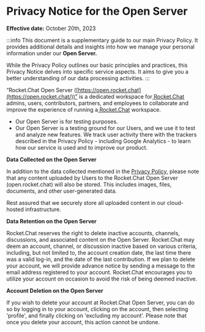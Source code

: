 # Privacy Notice for the Open Server

**Effective date:** October 20th, 2023

:::info
This document is a supplementary guide to our main Privacy Policy. It provides additional details and insights into how we manage your personal information under our **Open Server.**&#x20;

While the Privacy Policy outlines our basic principles and practices, this Privacy Notice delves into specific service aspects. It aims to give you a better understanding of our data processing activities.
:::

“Rocket.Chat Open Server ([https://open.rocket.chat](https://open.rocket.chat/))” is a dedicated workspace for[ Rocket.Chat](https://rocket.chat/) admins, users, contributors, partners, and employees to collaborate and improve the experience of running a[ Rocket.Chat](https://rocket.chat/) workspace.

* Our Open Server is for testing purposes.
* Our Open Server is a testing ground for our Users, and we use it to test and analyze new features. We track user activity there with the trackers described in the Privacy Policy - including Google Analytics - to learn how our service is used and to improve our product.

**Data Collected on the Open Server**

In addition to the data collected mentioned in the [Privacy Policy,](https://docs.rocket.chat/customer-center/legal-center/privacy-policy) please note that any content uploaded by Users to the Rocket.Chat Open Server (open.rocket.chat) will also be stored. This includes images, files, documents, and other user-generated data.

Rest assured that we securely store all uploaded content in our cloud-hosted infrastructure.

**Data Retention on the Open Server**

Rocket.Chat reserves the right to delete inactive accounts, channels, discussions, and associated content on the Open Server. Rocket.Chat may deem an account, channel, or discussion inactive based on various criteria, including, but not limited to, the account creation date, the last time there was a valid log-in, and the date of the last contribution. If we plan to delete your account, we will provide advance notice by sending a message to the email address registered to your account. Rocket.Chat encourages you to utilize your account on occasion to avoid the risk of being deemed inactive.

**Account Deletion on the Open Server**

If you wish to delete your account at Rocket.Chat Open Server, you can do so by logging in to your account, clicking on the account, then selecting 'profile', and finally clicking on 'excluding my account'. Please note that once you delete your account, this action cannot be undone.


